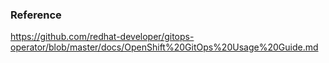 ### Reference

https://github.com/redhat-developer/gitops-operator/blob/master/docs/OpenShift%20GitOps%20Usage%20Guide.md